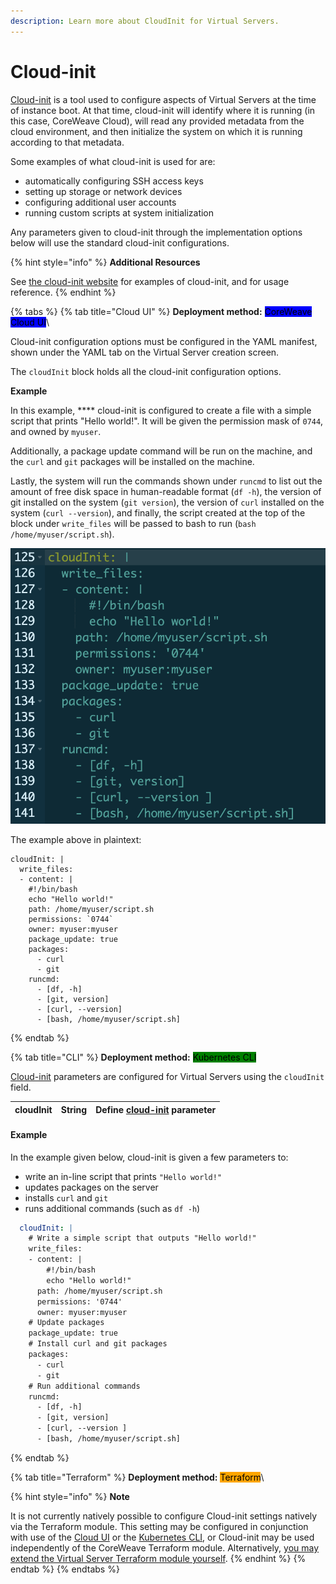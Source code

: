 ```yaml
---
description: Learn more about CloudInit for Virtual Servers.
---
```


# Cloud-init

[Cloud-init](https://cloudinit.readthedocs.io/en/latest/) is a tool used to configure aspects of Virtual Servers at the time of instance boot. At that time, cloud-init will identify where it is running (in this case, CoreWeave Cloud), will read any provided metadata from the cloud environment, and then initialize the system on which it is running according to that metadata.

Some examples of what cloud-init is used for are:

* automatically configuring SSH access keys
* setting up storage or network devices
* configuring additional user accounts
* running custom scripts at system initialization

Any parameters given to cloud-init through the implementation options below will use the standard cloud-init configurations.

{% hint style="info" %}
**Additional Resources**

See [the cloud-init website](https://cloudinit.readthedocs.io/en/latest/topics/examples.html) for examples of cloud-init, and for usage reference.
{% endhint %}

{% tabs %}
{% tab title="Cloud UI" %}
**Deployment method:** <mark style="background-color:blue;">CoreWeave Cloud UI</mark>\ <mark style="background-color:blue;"></mark>

Cloud-init configuration options must be configured in the YAML manifest, shown under the YAML tab on the Virtual Server creation screen.

The `cloudInit` block holds all the cloud-init configuration options.



**Example**

In this example, **** cloud-init is configured to create a file with a simple script that prints "Hello world!". It will be given the permission mask of `0744`, and owned by `myuser`.

Additionally, a package update command will be run on the machine, and the `curl` and `git` packages will be installed on the machine.

Lastly, the system will run the commands shown under `runcmd` to list out the amount of free disk space in human-readable format (`df -h`), the version of git installed on the system (`git version`), the version of `curl` installed on the system (`curl --version`), and finally, the script created at the top of the block under `write_files` will be passed to bash to run (`bash /home/myuser/script.sh`).



![An example Cloud-init configuration, as shown in the YAML tab on the Cloud UI](<../../.gitbook/assets/image (95).png>)



The example above in plaintext:

```
cloudInit: |
  write_files:
  - content: |
    #!/bin/bash
    echo "Hello world!"
    path: /home/myuser/script.sh
    permissions: `0744`
    owner: myuser:myuser
    package_update: true
    packages:
      - curl
      - git
    runcmd:
      - [df, -h]
      - [git, version]
      - [curl, --version]
      - [bash, /home/myuser/script.sh]
```
{% endtab %}

{% tab title="CLI" %}
**Deployment method:** <mark style="background-color:green;">Kubernetes CLI</mark>

[Cloud-init](https://cloudinit.readthedocs.io/en/latest/) parameters are configured for Virtual Servers using the `cloudInit` field.



| cloudInit | String | Define [cloud-init](https://cloudinit.readthedocs.io/en/latest/) parameter |
| --------- | ------ | -------------------------------------------------------------------------- |

#### **Example**

In the example given below, cloud-init is given a few parameters to:

* write an in-line script that prints `"Hello world!"`
* updates packages on the server
* installs `curl` and `git`
* runs additional commands (such as `df -h`)

```yaml
  cloudInit: |
    # Write a simple script that outputs "Hello world!"
    write_files:
    - content: |
        #!/bin/bash
        echo "Hello world!"
      path: /home/myuser/script.sh
      permissions: '0744'
      owner: myuser:myuser
    # Update packages
    package_update: true
    # Install curl and git packages
    packages:
      - curl
      - git
    # Run additional commands
    runcmd:
      - [df, -h]
      - [git, version]
      - [curl, --version ]
      - [bash, /home/myuser/script.sh]
```
{% endtab %}

{% tab title="Terraform" %}
**Deployment method:** <mark style="background-color:orange;">Terraform</mark>\ <mark style="background-color:orange;"></mark>

{% hint style="info" %}
**Note**

It is not currently natively possible to configure Cloud-init settings natively via the Terraform module. This setting may be configured in conjunction with use of the [Cloud UI](cloud-init.md#cloud-ui) or the [Kubernetes CLI](cloud-init.md#cli), or Cloud-init may be used independently of the CoreWeave Terraform module. Alternatively, [you may extend the Virtual Server Terraform module yourself](../../../virtual-server/examples/terraform/vs.tf).
{% endhint %}
{% endtab %}
{% endtabs %}
